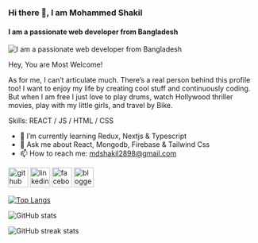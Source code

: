 ### Hi there 👋, I am Mohammed Shakil
#### I am a passionate web developer from Bangladesh
![I am a passionate web developer from Bangladesh](https://media.licdn.com/dms/image/D5616AQF6SaXVAH58PQ/profile-displaybackgroundimage-shrink_350_1400/0/1673294633274?e=1683158400&v=beta&t=utosgcYwXQotJ5molN8g3sBs1ir9w0kQFzoOE_hB0L0)

Hey, You are Most Welcome!

As for me, I can’t articulate much. There’s a real person behind this profile too! I want to enjoy my life by creating cool stuff and continuously coding. But when I am free I just love to play drums, watch Hollywood thriller movies, play with my little girls, and travel by Bike.

Skills: REACT / JS / HTML / CSS

- 🌱 I’m currently learning Redux, Nextjs & Typescript 
- 💬 Ask me about React, Mongodb, Firebase & Tailwind Css 
- 📫 How to reach me: mdshakil2898@gmail.com 


[<img src='https://cdn.jsdelivr.net/npm/simple-icons@3.0.1/icons/github.svg' alt='github' height='40'>](https://github.com/mdshakil-ctg)  [<img src='https://cdn.jsdelivr.net/npm/simple-icons@3.0.1/icons/linkedin.svg' alt='linkedin' height='40'>](https://www.linkedin.com/in/mdshakil-ctg/)  [<img src='https://cdn.jsdelivr.net/npm/simple-icons@3.0.1/icons/facebook.svg' alt='facebook' height='40'>](https://www.facebook.com/mdshakil2898)  [<img src='https://cdn.jsdelivr.net/npm/simple-icons@3.0.1/icons/blogger.svg' alt='blogger' height='40'>](https://md-shakil-portfolio.netlify.app/)  

[![Top Langs](https://github-readme-stats.vercel.app/api/top-langs/?username=mdshakil-ctg)](https://github.com/anuraghazra/github-readme-stats)

![GitHub stats](https://github-readme-stats.vercel.app/api?username=mdshakil-ctg&show_icons=true)  

![GitHub streak stats](https://streak-stats.demolab.com/?user=mdshakil-ctg)  

